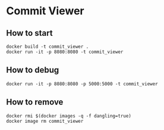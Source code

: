 # Commit Viewer

## How to start
```shell
docker build -t commit_viewer .
docker run -it -p 8080:8080 -t commit_viewer
```

## How to debug
```shell
docker run -it -p 8080:8080 -p 5000:5000 -t commit_viewer
```

## How to remove
```shell
docker rmi $(docker images -q -f dangling=true)
docker image rm commit_viewer
```
